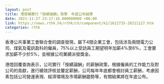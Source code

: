 ```yaml
---
layout: post
title: 港燈稱實行「按績論酬」政策　年底公布結果
date: 2021-11-27 23:17:16.000000000 +08:00
link: https://news.rthk.hk/rthk/ch/component/k2/1621735-20211127.htm
categories: rthk
---
```


香港公共事業工會聯合會的調查發現，屬下4間企業工會，包括涉及兩間電力公司、煤氣及電訊盈科的僱員，75%以上受訪員工期望明年加薪4%至6%，工會要求加薪不少於5%，並根據公司業績派發獎金。

港燈回覆查詢表示，公司實行「按績論酬」的薪酬政策，根據僱員的工作能力及對公司的貢獻，進行績效評核並釐定薪酬，公司每年年底都會檢討員工薪酬，考慮因素包括公司營運表現、經濟環境及市場薪酬趨勢等，有關結果將在年底公布。
